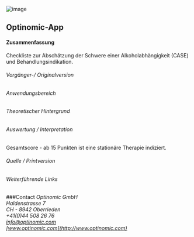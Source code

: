 

![image](http://www.ottiger.org/optinomic_logo/optinomic_logo_small.png)
## Optinomic-App 


#### Zusammenfassung
Checkliste zur Abschätzung der Schwere einer Alkoholabhängigkeit (CASE)  und Behandlungsindikation.

###### Vorgänger-/ Originalversion

###### Anwendungsbereich

###### Theoretischer Hintergrund


###### Auswertung / Interpretation
Gesamtscore - ab 15 Punkten ist eine stationäre Therapie indiziert.

###### Quelle / Printversion


###### Weiterführende Links


###Contact
*Optinomic GmbH*   
*Haldenstrasse 7*     
*CH - 8942 Oberrieden*     
*+41(0)44 508 26 76*    
*info@optinomic.com*   
*[www.optinomic.com](http://www.optinomic.com)*   

